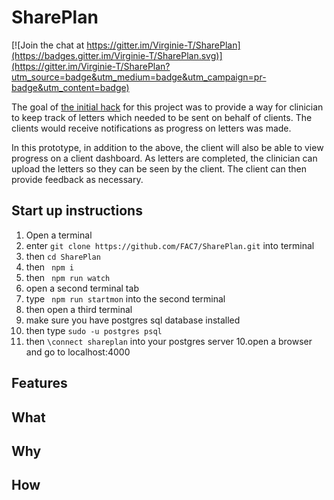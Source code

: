 # SharePlan

[![Join the chat at https://gitter.im/Virginie-T/SharePlan](https://badges.gitter.im/Virginie-T/SharePlan.svg)](https://gitter.im/Virginie-T/SharePlan?utm_source=badge&utm_medium=badge&utm_campaign=pr-badge&utm_content=badge)

The goal of [the initial hack](https://github.com/katbow/annafreud-hackathon)
for this project was to provide a way for clinician to keep track of letters
which needed to be sent on behalf of clients. The clients would receive
notifications as progress on letters was made.

In this prototype, in addition to the above, the client will also be able to
view progress on a client dashboard. As letters are completed, the clinician
can upload the letters so they can be seen by the client. The client can then
provide feedback as necessary.

## Start up instructions
1. Open a terminal
2. enter ``git clone https://github.com/FAC7/SharePlan.git`` into terminal
2. then `` cd SharePlan ``
3. then `` npm i``
4. then `` npm run watch``
5. open a second terminal tab
5. type `` npm run startmon`` into the second terminal
6. then open a third terminal
7. make sure you have postgres sql database installed
8. then type ``sudo -u postgres psql``
9. then ``\connect shareplan`` into your postgres server
10.open a browser and go to localhost:4000 

## Features

## What 

## Why

## How
